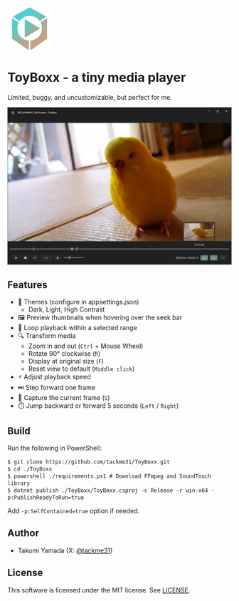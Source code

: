 <img src="./img/icons/256x256.png" width="100" />

# ToyBoxx - a tiny media player
Limited, buggy, and uncustomizable, but perfect for me.

![](./img/screenshot.png)

## Features

- 🌈 Themes (configure in appsettings.json)
    - Dark, Light, High Contrast
- 🖼️ Preview thumbnails when hovering over the seek bar
- 🔁 Loop playback within a selected range
- 🔍 Transform media
  - Zoom in and out (`Ctrl` + Mouse Wheel)
  - Rotate 90° clockwise (`R`)
  - Display at original size (`F`)
  - Reset view to default (`Middle click`)
- ⚡ Adjust playback speed
- ⏭️ Step forward one frame
- 📸 Capture the current frame (`S`)
- ⏱️ Jump backward or forward 5 seconds (`Left` / `Right`)

## Build
Run the following in PowerShell:

```console
$ git clone https://github.com/tackme31/ToyBoxx.git
$ cd ./ToyBoxx 
$ powershell ./requirements.ps1 # Download FFmpeg and SoundTouch library
$ dotnet publish ./ToyBoxx/ToyBoxx.csproj -c Release -r win-x64 -p:PublishReadyToRun=true
```

Add `-p:SelfContained=true` option if needed.

## Author

- Takumi Yamada (X: [@tackme31](https://x.com/tackme31))

## License
This software is licensed under the MIT license. See [LICENSE](./LICENSE).